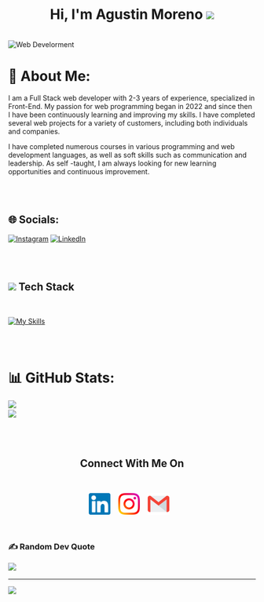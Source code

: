 <h1 align="center"><b>Hi, I'm Agustin Moreno </b><img src="https://media.giphy.com/media/hvRJCLFzcasrR4ia7z/giphy.gif" width="35"></h1>
<!--  -->

<br> 

<img src="https://seomedialine.com/wp-content/uploads/2022/12/Web-Development.png.webp" witdh="100%" alt="Web Develorment">

<br> 

# 💫 About Me:
I am a Full Stack web developer with 2-3 years of experience, specialized in Front-End. My passion for web programming began in 2022 and since then I have been continuously learning and improving my skills. I have completed several web projects for a variety of customers, including both individuals and companies.

I have completed numerous courses in various programming and web development languages, as well as soft skills such as communication and leadership. As self -taught, I am always looking for new learning opportunities and continuous improvement.

<a href="#">
    <img src="https://www.gifsanimados.org/data/media/562/linea-imagen-animada-0387.gif" border="0" width="100%" height="2px"/>
  </a><br><br>

## 🌐 Socials:
[![Instagram](https://img.shields.io/badge/Instagram-%23E4405F.svg?logo=Instagram&logoColor=white)](https://instagram.com/agustinmoreno.dev) [![LinkedIn](https://img.shields.io/badge/LinkedIn-%230077B5.svg?logo=linkedin&logoColor=white)](https://linkedin.com/in/https://www.linkedin.com/in/agustin-ezequiel-moreno) 

<a href="#">
    <img src="https://www.gifsanimados.org/data/media/562/linea-imagen-animada-0387.gif" border="0" width="100%" height="2px"/>
  </a><br><br>

## <img src="https://media2.giphy.com/media/QssGEmpkyEOhBCb7e1/giphy.gif?cid=ecf05e47a0n3gi1bfqntqmob8g9aid1oyj2wr3ds3mg700bl&rid=giphy.gif" width ="25"><b> Tech Stack</b>
<br>

[![My Skills](https://skillicons.dev/icons?i=html,css,js,react,tailwind,bootstrap,nodejs,express,php,mongodb,mysql,git,vscode,figma)](https://skillicons.dev)

<a href="#">
    <img src="https://www.gifsanimados.org/data/media/562/linea-imagen-animada-0387.gif" border="0" width="100%" height="2px"/>
  </a><br><br>

# 📊 GitHub Stats:
![](https://github-readme-stats.vercel.app/api?username=AgustinMoreno75&theme=blue_navy&hide_border=false&include_all_commits=true&count_private=false)<br/>
![](https://github-readme-stats.vercel.app/api/top-langs/?username=AgustinMoreno75&theme=blue_navy&hide_border=false&include_all_commits=true&count_private=false&layout=compact)

<br>

<a href="#">
    <img src="https://www.gifsanimados.org/data/media/562/linea-imagen-animada-0387.gif" border="0" width="100%" height="2px"/>
  </a>
<div align="center">
  <h2><b>Connect With Me On</b></h2>
</div><br>

<p align="center">
<a href="https://www.linkedin.com/in/agustin-ezequiel-moreno/" target="_blank"><img align="center" alt="Linkedin de Agustin Moreno | Linkedin" width="44px" src="https://github.com/SatYu26/SatYu26/blob/master/Assets/Linkedin.svg" /></a> &nbsp;&nbsp;
<a href="https://www.instagram.com/agustinmoreno.dev/" target="_blank"><img align="center" alt="Instagram de Agustin Moreno Dev | Instagram" width="44px" src="https://github.com/SatYu26/SatYu26/blob/master/Assets/Instagram.svg" /></a> &nbsp;&nbsp;
<a href="mailto:agustinezequielmoreno@gmail.com" ><img align="center" alt="Email de Agustin Moreno | Gmail" width="44px" src="https://github.com/SatYu26/SatYu26/blob/master/Assets/Gmail.svg" /></a> &nbsp;&nbsp;
<p>
  
<br>

### ✍️ Random Dev Quote
![](https://quotes-github-readme.vercel.app/api?type=horizontal&theme=radical)

---
[![](https://visitcount.itsvg.in/api?id=AgustinMoreno75&icon=0&color=1)](https://visitcount.itsvg.in)

<!-- Proudly created with GPRM ( https://gprm.itsvg.in ) -->













<!--
**AgustinMoreno75/AgustinMoreno75** is a ✨ _special_ ✨ repository because its `README.md` (this file) appears on your GitHub profile.

Here are some ideas to get you started:

- 🔭 I’m currently working on ...
- 🌱 I’m currently learning ...
- 👯 I’m looking to collaborate on ...
- 🤔 I’m looking for help with ...
- 💬 Ask me about ...
- 📫 How to reach me: ...
- 😄 Pronouns: ...
- ⚡ Fun fact: ...
-->
